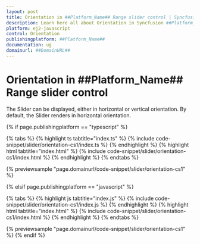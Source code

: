 ```yaml
---
layout: post
title: Orientation in ##Platform_Name## Range slider control | Syncfusion
description: Learn here all about Orientation in Syncfusion ##Platform_Name## Range slider control of Syncfusion Essential JS 2 and more.
platform: ej2-javascript
control: Orientation 
publishingplatform: ##Platform_Name##
documentation: ug
domainurl: ##DomainURL##
---
```


# Orientation in ##Platform_Name## Range slider control

The Slider can be displayed, either in horizontal or vertical orientation. By default, the Slider renders in horizontal orientation.

{% if page.publishingplatform == "typescript" %}

 {% tabs %}
{% highlight ts tabtitle="index.ts" %}
{% include code-snippet/slider/orientation-cs1/index.ts %}
{% endhighlight %}
{% highlight html tabtitle="index.html" %}
{% include code-snippet/slider/orientation-cs1/index.html %}
{% endhighlight %}
{% endtabs %}
        
{% previewsample "page.domainurl/code-snippet/slider/orientation-cs1" %}

{% elsif page.publishingplatform == "javascript" %}

{% tabs %}
{% highlight js tabtitle="index.js" %}
{% include code-snippet/slider/orientation-cs1/index.js %}
{% endhighlight %}
{% highlight html tabtitle="index.html" %}
{% include code-snippet/slider/orientation-cs1/index.html %}
{% endhighlight %}
{% endtabs %}

{% previewsample "page.domainurl/code-snippet/slider/orientation-cs1" %}
{% endif %}
